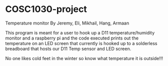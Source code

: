 # COSC1030-project
 Temperature monitor
By Jeremy, Eli, Mikhail, Hang, Armaan

This program is meant for a user to hook up a D11 temperature/humidity monitor and a raspberry pi and the code executed prints out the temperature
on an LED screen that currently is hooked up to a solderless breadboard that hosts our D11 Temp sensor and LED screen. 

No one likes cold feet in the winter so know what temperature it is outside!!!
